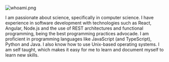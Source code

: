 
![whoami.png](https://res.cloudinary.com/charlintosh/image/upload/v1595185040/github/whoami_agbx5o.png)

I am passionate about science, specifically in computer science. I have experience in software development with technologies such as React, Angular, Node.js and the use of REST architectures and functional programming, being the best programming practices advocade. I am proficient in programming languages ​​like JavaScript (and TypeScript), Python and Java. I also know how to use Unix-based operating systems. I am self taught, which makes it easy for me to learn and document myself to learn new skills.